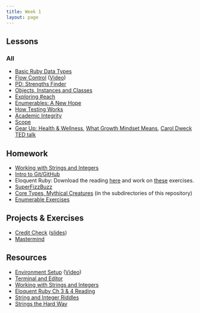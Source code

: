 ```yaml
---
title: Week 1
layout: page
---
```


## Lessons

### All

* [Basic Ruby Data Types](../lessons/ruby_data_types)
* [Flow Control](../lessons/flow_control) ([Video](https://www.youtube.com/watch?v=iZkQWR9_RpY))
* [PD: Strengths Finder](../../career_development_curriculum/module_one/strengths_reflection_session)
* [Objects, Instances and Classes](../lessons/objects_classes_instances)
* [Exploring #each](../lessons/exploring_each)
* [Enumerables: A New Hope](../lessons/beginner_enumerables)
* [How Testing Works](../lessons/how_testing_works)
* [Academic Integrity](../lessons/academic_integrity)
* [Scope](../lessons/intro_to_scope)
* [Gear Up: Health & Wellness](	https://github.com/turingschool/gear-up/blob/47b936ce64782229a4338512818b5388e0e70f8d/Growth_Mindset_Facilitator_Guide.markdown), [What Growth Mindset Means](https://hbr.org/2016/01/what-having-a-growth-mindset-actually-means), [Carol Dweck TED talk](https://www.ted.com/talks/carol_dweck_the_power_of_believing_that_you_can_improve)

## Homework

* [Working with Strings and Integers](https://github.com/turingschool/challenges/blob/master/working_with_strings_and_integers.markdown)
* [Intro to Git/GitHub](../lessons/intro_to_git)
* Eloquent Ruby: Download the reading [here](https://drive.google.com/file/d/0B4C6lfVKu-E7WjRhNnRKa0k4NHc/view?usp=sharing) and work on [these](https://github.com/turingschool/challenges/blob/master/eloquent_ruby_arrays_and_strings.markdown) exercises.
* [SuperFizzBuzz](../homework/super_fizz)
* [Core Types, Mythical Creatures](https://github.com/turingschool/ruby-exercises/) (in the subdirectories of this repository)
* [Enumerable Exercises](https://github.com/turingschool/enums-exercises)

## Projects & Exercises

* [Credit Check](../projects/credit_check) ([slides](../slides/credit_check))
* [Mastermind](../projects/mastermind)

## Resources

* [Environment Setup](../../prework/environment_setup_prework) ([Video](https://vimeo.com/154607937))
* [Terminal and Editor](https://github.com/turingschool/curriculum/blob/master/source/academy/workshops/terminal_and_editor.markdown)
* [Working with Strings and Integers](https://github.com/turingschool/challenges/blob/master/working_with_strings_and_integers.markdown)
* [Eloquent Ruby Ch 3 & 4 Reading](https://github.com/turingschool/challenges/blob/master/eloquent_ruby_arrays_and_strings.markdown)
* [String and Integer Riddles](https://github.com/turingschool/challenges/blob/master/string-and-integer-riddles.markdown)
* [Strings the Hard Way](https://github.com/turingschool/challenges/blob/master/strings_the_hard_way.markdown)
